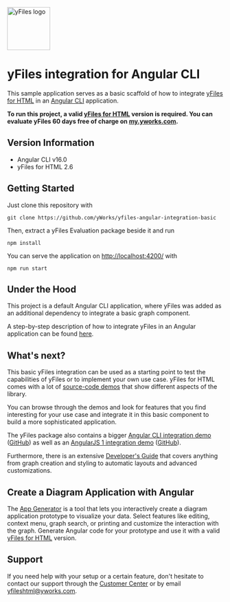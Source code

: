<img src="./src/assets/yfiles-logo.svg" alt="yFiles logo" height="100"/>

# yFiles integration for Angular CLI

This sample application serves as a basic scaffold of how to integrate [yFiles for HTML](https://www.yworks.com/products/yfiles-for-html) in an [Angular CLI](https://cli.angular.io/) application.

**To run this project, a valid [yFiles for HTML](https://www.yworks.com/products/yfiles-for-html) version is required. You can evaluate yFiles 60 days free of charge on [my.yworks.com](https://my.yworks.com/signup?product=YFILES_HTML_EVAL).**

## Version Information

- Angular CLI v16.0
- yFiles for HTML 2.6

## Getting Started

Just clone this repository with

```
git clone https://github.com/yWorks/yfiles-angular-integration-basic
```

Then, extract a yFiles Evaluation package beside it and run

```
npm install
```

You can serve the application on [http://localhost:4200/](http://localhost:4200/) with

```
npm run start
```

## Under the Hood

This project is a default Angular CLI application, where yFiles was added as an additional dependency to integrate a basic graph component.

A step-by-step description of how to integrate yFiles in an Angular application can be found [here](integration-howto.md).

## What's next?

This basic yFiles integration can be used as a starting point to test the capabilities of yFiles or to implement your own use case. yFiles for HTML comes with a lot of [source-code demos](https://live.yworks.com/demos/index.html) that show different aspects of the library.

You can browse through the demos and look for features that you find interesting for your use case and integrate it in this basic component to build a more sophisticated application.

The yFiles package also contains a bigger [Angular CLI integration demo](https://live.yworks.com/demos/toolkit/angular/index.html) ([GitHub](https://github.com/yWorks/yfiles-for-html-demos/tree/master/demos/toolkit/angular)) as well as an [AngularJS 1 integration demo](https://live.yworks.com/demos/toolkit/angular1/index.html) ([GitHub](https://github.com/yWorks/yfiles-for-html-demos/tree/master/demos/toolkit/angular1)).

Furthermore, there is an extensive [Developer's Guide](https://docs.yworks.com/yfileshtml/#/dguide/introduction#top) that covers anything from graph creation and styling to automatic layouts and advanced customizations.

## Create a Diagram Application with Angular

The [App Generator](https://www.yworks.com/products/app-generator) is a tool that lets you interactively create a diagram
application prototype to visualize your data. Select features like editing, context menu, graph search, or printing
and customize the interaction with the graph. Generate Angular code for your prototype and use it with a valid
[yFiles for HTML](https://www.yworks.com/products/yfiles-for-html) version.

## Support

If you need help with your setup or a certain feature, don't hesitate to contact our support through
the [Customer Center](https://my.yworks.com/) or by email [yfileshtml@yworks.com](mailto:yfileshtml@yworks.com).
